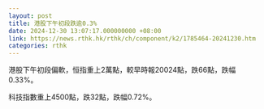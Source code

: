```yaml
---
layout: post
title: 港股下午初段跌逾0.3%
date: 2024-12-30 13:07:17.000000000 +08:00
link: https://news.rthk.hk/rthk/ch/component/k2/1785464-20241230.htm
categories: rthk
---
```


港股下午初段偏軟，恒指重上2萬點，較早時報20024點，跌66點，跌幅0.33%。

科技指數重上4500點，跌32點，跌幅0.72%。
